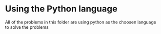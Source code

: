  # Using the Python language
All of the problems in this folder are using python as the choosen language to solve the problems
